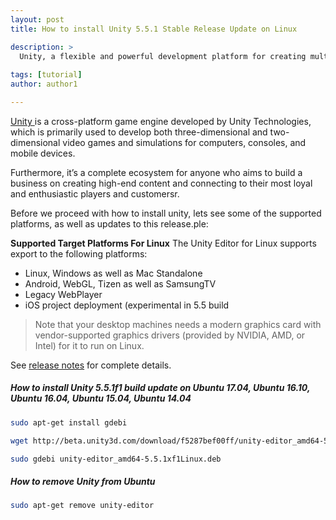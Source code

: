 ```yaml
---
layout: post
title: How to install Unity 5.5.1 Stable Release Update on Linux

description: > 
  Unity, a flexible and powerful development platform for creating multiplatform 3D and 2D games as well as an interactive experiences on 	 Linux. With Unity, you can target more devices easily, and with a single click you can deploy your game to mobile, VR, desktop, Web, 		Console as well as TV platforms.
  
tags: [tutorial]
author: author1

---
```


[Unity ](https://unity3d.com/) is a cross-platform game engine developed by Unity Technologies, which is primarily used to develop both three-dimensional and two-dimensional video games and simulations for computers, consoles, and mobile devices.




Furthermore, it’s a complete ecosystem for anyone who aims to build a business on creating high-end content and connecting to their most loyal and enthusiastic players and customersr.

Before we proceed with how to install unity, lets see some of the supported platforms, as well as updates to this release.ple:

**Supported Target Platforms For Linux**
The Unity Editor for Linux supports export to the following platforms:

- Linux, Windows as well as Mac Standalone
- Android, WebGL, Tizen as well as SamsungTV
- Legacy WebPlayer
- iOS project deployment (experimental in 5.5 build


> Note that your desktop machines needs a modern graphics card with vendor-supported graphics drivers (provided by NVIDIA, AMD, or Intel) for it to run on Linux.

See [release notes](https://unity3d.com/unity/whats-new/unity-5.5.1) for complete details.

##### How to install Unity 5.5.1f1 build update on Ubuntu 17.04, Ubuntu 16.10, Ubuntu 16.04, Ubuntu 15.04, Ubuntu 14.04

```bash
sudo apt-get install gdebi

wget http://beta.unity3d.com/download/f5287bef00ff/unity-editor_amd64-5.5.1xf1Linux.deb

sudo gdebi unity-editor_amd64-5.5.1xf1Linux.deb 

```

##### How to remove Unity from Ubuntu

```bash
sudo apt-get remove unity-editor
